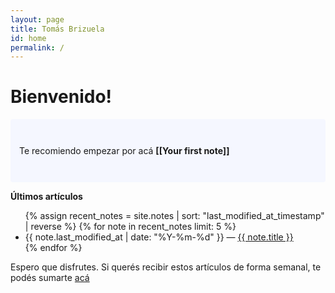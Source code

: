 ```yaml
---
layout: page
title: Tomás Brizuela
id: home
permalink: /
---
```


# Bienvenido! 

<p style="padding: 3em 1em; background: #f5f7ff; border-radius: 4px;">
  Te recomiendo empezar por acá <span style="font-weight: bold">[[Your first note]]</span>
</p>

<strong>Últimos artículos</strong>

<ul>
  {% assign recent_notes = site.notes | sort: "last_modified_at_timestamp" | reverse %}
  {% for note in recent_notes limit: 5 %}
    <li>
      {{ note.last_modified_at | date: "%Y-%m-%d" }} — <a class="internal-link" href="{{ note.url }}">{{ note.title }}</a>
    </li>
  {% endfor %}
</ul>

Espero que disfrutes.
Si querés recibir estos artículos de forma semanal, te podés sumarte [acá](https://tomasbrizuela.crd.co/)
<style>
  .wrapper {
    max-width: 46em;
  }
</style>
